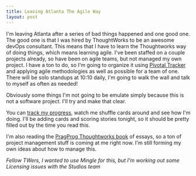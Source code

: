 ```yaml
---
title: Leaving Atlanta The Agile Way
layout: post
---
```



I'm leaving Atlanta after a series of bad things happened and one good one. The good one is that I was hired by ThoughtWorks to be an awesome devOps consultant. This means that I have to learn the Thoughtworks way of doing things, which means learning agile. I've been staffed on a couple projects already, so have been on agile teams, but not managed my own project. I have a ton to do, so I'm going to organize it using [Pivotal Tracker](http://www.pivotaltracker.com/) and applying agile methodologies as well as possible for a team of one. There will be solo standups at 10:10 daily, I'm going to walk the wall and talk to myself as often as needed!

Obviously some things I'm not going to be emulate simply because this is not a software project. I'll try and make that clear.

You can [track my progress](https://www.pivotaltracker.com/projects/536293), watch me shuffle cards around and see how I'm doing. I'll be adding cards and scoring stories tonight, so it should be pretty filled out by the time you read this.

I'm also reading the [PragProg Thoughtworks book](http://www.amazon.com/The-Thoughtworks-Anthology-Technology-Programmers/dp/193435614X) of essays, so a ton of project management stuff is coming at me right now. I'm still forming my own ideas about how to manage this. 

_Fellow TWers, I wanted to use Mingle for this, but I'm working out some Licensing issues with the Studios team_
